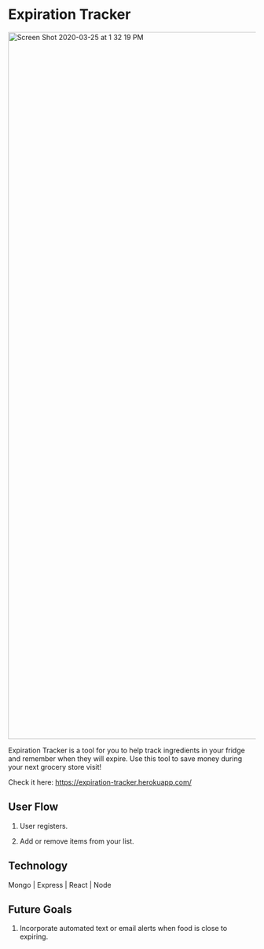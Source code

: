 # Expiration Tracker

<img width="1439" alt="Screen Shot 2020-03-25 at 1 32 19 PM" src="https://user-images.githubusercontent.com/53237744/77582775-26e9d180-6e9d-11ea-9f6c-2a3e50928463.png">

Expiration Tracker is a tool for you to help track ingredients in your fridge and remember when they will expire. Use this tool to save money during your next grocery store visit!

Check it here: https://expiration-tracker.herokuapp.com/

## User Flow
1. User registers.

2. Add or remove items from your list.

## Technology

Mongo | Express | React | Node

## Future Goals

1. Incorporate automated text or email alerts when food is close to expiring.